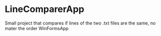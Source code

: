 # LineComparerApp
Small project that compares if lines of the two .txt files are the same, no mater the order
WinFormsApp
